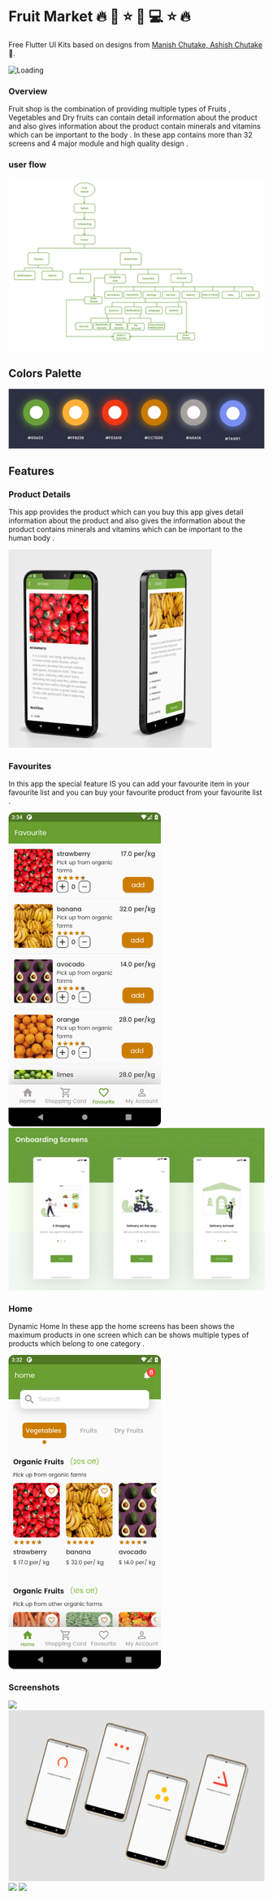 # Fruit Market 🔥 💫 ⭐️ 👨‍ 💻 ⭐️ 🔥

Free Flutter UI Kits based on designs
from <a href="https://www.behance.net/gallery/115391773/Fruit-Market-Online-Delivery-App-UI-kit">
Manish Chutake, Ashish Chutake </a>  💓.


<img align="center" src = "https://profile-counter.glitch.me/fruit_market/count.svg" alt ="Loading">

### Overview

Fruit shop is the combination of providing multiple types of Fruits , Vegetables and Dry fruits can
contain detail information about the product and also gives information about the product contain
minerals and vitamins which can be important to the body . In these app contains more than 32
screens and 4 major module and high quality design .


### user flow
<img src="https://github.com/ahmed4442025/fruit_market/blob/master/screenshots/user_flow.png">

## Colors Palette

<img src="https://github.com/ahmed4442025/fruit_market/blob/master/screenshots/colors.png" >

## Features

### Product Details

This app provides the product which can you buy this app gives detail information about the product
and also gives the information about the product contains minerals and vitamins which can be
important to the human body .

<img src="https://github.com/ahmed4442025/fruit_market/blob/master/screenshots/product_details.png" width="400">

### Favourites
In this app the special feature IS you can add your favourite item in your favourite list and
you can buy your favourite product from your favourite list .

<img src="https://github.com/ahmed4442025/fruit_market/blob/master/screenshots/favorit.png" width="300">


<img src="https://github.com/ahmed4442025/fruit_market/blob/master/screenshots/onboarding.png">

### Home
Dynamic Home
In these app the home screens has been shows the maximum products in one screen which can be
shows multiple types of products which belong to one category .


<img src="https://github.com/ahmed4442025/fruit_market/blob/master/screenshots/home.png" width="300">


### Screenshots
<img src="https://github.com/ahmed4442025/fruit_market/blob/master/screenshots/splash.png" >

<img src="https://github.com/ahmed4442025/fruit_market/blob/master/screenshots/loading.png" >

<img src="https://github.com/ahmed4442025/fruit_market/blob/master/screenshots/login.png">

<img src="https://github.com/ahmed4442025/fruit_market/blob/master/screenshots/data.png">

